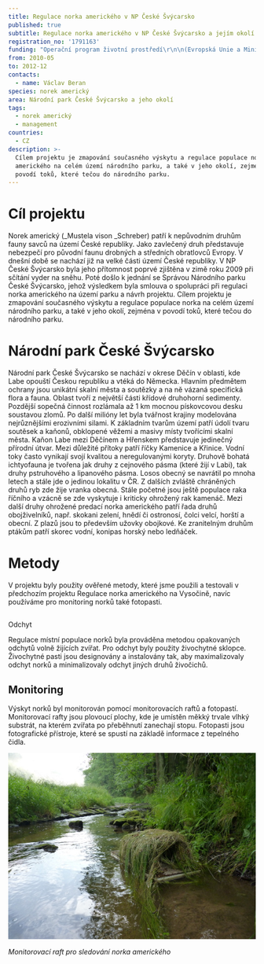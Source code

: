```yaml
---
title: Regulace norka amerického v NP České Švýcarsko
published: true
subtitle: Regulace norka amerického v NP České Švýcarsko a jejím okolí
registration_no: '1791163'
funding: "Operační program životní prostředí\r\n\n(Evropská Unie a Ministerstvo životního prostředí České republiky\r)\n\n![](/media/banner-opzp_erdf_cmyk.jpg)\n\nPodporováno z Evropského fondu pro regionální rozvoj"
from: 2010-05
to: 2012-12
contacts:
  - name: Václav Beran
species: norek americký
area: Národní park České Švýcarsko a jeho okolí
tags:
  - norek americký
  - management
countries:
  - CZ
description: >-
  Cílem projektu je zmapování současného výskytu a regulace populace norka
  amerického na celém území národního parku, a také v jeho okolí, zejména v
  povodí toků, které tečou do národního parku.
---
```

# Cíl projektu

Norek americký (_Mustela vison _Schreber) patří k nepůvodním druhům fauny savců na území České republiky. Jako zavlečený druh představuje nebezpečí pro původní faunu drobných a středních obratlovců Evropy. V dnešní době se nachází již na velké části území České republiky. V NP České Švýcarsko byla jeho přítomnost poprvé zjištěna v zimě roku 2009 při sčítání vyder na sněhu. Poté došlo k jednání se Správou Národního parku České Švýcarsko, jehož výsledkem byla smlouva o spolupráci při regulaci norka amerického na území parku a návrh projektu. Cílem projektu je zmapování současného výskytu a regulace populace norka na celém území národního parku, a také v jeho okolí, zejména v povodí toků, které tečou do národního parku. 

# Národní park České Švýcarsko

Národní park České Švýcarsko se nachází v okrese Děčín v oblasti, kde Labe opouští Českou republiku a vtéká do Německa. Hlavním předmětem ochrany jsou unikátní skalní města a soutězky a na ně vázaná specifická flora a fauna. Oblast tvoří z největší části křídové druhohorní sedimenty. Pozdější sopečná činnost rozlámala až 1 km mocnou pískovcovou desku soustavou zlomů. Po další milióny let byla tvářnost krajiny modelována nejrůznějšími erozivními silami. K základním tvarům území patří údolí tvaru soutěsek a kaňonů, obklopené věžemi a masivy místy tvořícími skalní města. Kaňon Labe mezi Děčínem a Hřenskem představuje jedinečný přírodní útvar. Mezi důležité přítoky patří říčky Kamenice a Křinice. Vodní toky často vynikají svojí kvalitou a neregulovanými koryty. Druhově bohatá ichtyofauna je tvořena jak druhy z cejnového pásma (které žijí v Labi), tak druhy pstruhového a lipanového pásma. Losos obecný se navrátil po mnoha letech a stále jde o jedinou lokalitu v ČR. Z dalších zvláště chráněných druhů ryb zde žije vranka obecná. Stále početné jsou ještě populace raka říčního a vzácně se zde vyskytuje i kriticky ohrožený rak kamenáč. Mezi další druhy ohrožené predací norka amerického patří řada druhů obojživelníků, např. skokani zelení, hnědí či ostronosí, čolci velcí, horští a obecní. Z plazů jsou to především užovky obojkové. Ke zranitelným druhům ptákům patří skorec vodní, konipas horský nebo ledňáček. 

# Metody

V projektu byly použity ověřené metody, které jsme použili a testovali v předchozím projektu Regulace norka amerického na Vysočině, navíc používáme pro monitoring norků také fotopasti. 

## 
Odchyt 

Regulace místní populace norků byla prováděna metodou opakovaných odchytů volně žijících zvířat. Pro odchyt byly použity živochytné sklopce. Živochytné pasti jsou designovány a instalovány tak, aby maximalizovaly odchyt norků a minimalizovaly odchyt jiných druhů živočichů. 

## Monitoring

Výskyt norků byl monitorován pomocí monitorovacích raftů a fotopastí. Monitorovací rafty jsou plovoucí plochy, kde je umístěn měkký trvale vlhký substrát, na kterém zvířata po přeběhnutí zanechají stopu. Fotopasti jsou fotografické přístroje, které se spustí na základě informace z tepelného čidla.

![monitorovací raft ](/media/p1020869_610.jpg "monitorovací raft")

_Monitorovací raft pro sledování norka amerického_
